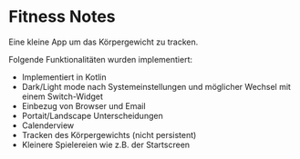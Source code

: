 # Fitness Notes
Eine kleine App um das Körpergewicht zu tracken. 

Folgende Funktionalitäten wurden implementiert:
- Implementiert in Kotlin
- Dark/Light mode nach Systemeinstellungen und möglicher Wechsel mit einem Switch-Widget
- Einbezug von Browser und Email
- Portait/Landscape Unterscheidungen
- Calenderview
- Tracken des Körpergewichts (nicht persistent)
- Kleinere Spielereien wie z.B. der Startscreen
